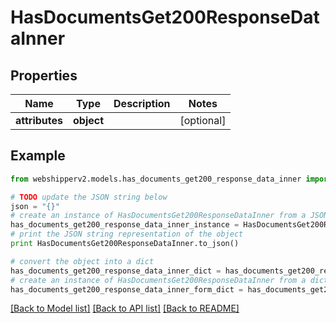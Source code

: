 # HasDocumentsGet200ResponseDataInner


## Properties
Name | Type | Description | Notes
------------ | ------------- | ------------- | -------------
**attributes** | **object** |  | [optional] 

## Example

```python
from webshipperv2.models.has_documents_get200_response_data_inner import HasDocumentsGet200ResponseDataInner

# TODO update the JSON string below
json = "{}"
# create an instance of HasDocumentsGet200ResponseDataInner from a JSON string
has_documents_get200_response_data_inner_instance = HasDocumentsGet200ResponseDataInner.from_json(json)
# print the JSON string representation of the object
print HasDocumentsGet200ResponseDataInner.to_json()

# convert the object into a dict
has_documents_get200_response_data_inner_dict = has_documents_get200_response_data_inner_instance.to_dict()
# create an instance of HasDocumentsGet200ResponseDataInner from a dict
has_documents_get200_response_data_inner_form_dict = has_documents_get200_response_data_inner.from_dict(has_documents_get200_response_data_inner_dict)
```
[[Back to Model list]](../README.md#documentation-for-models) [[Back to API list]](../README.md#documentation-for-api-endpoints) [[Back to README]](../README.md)


